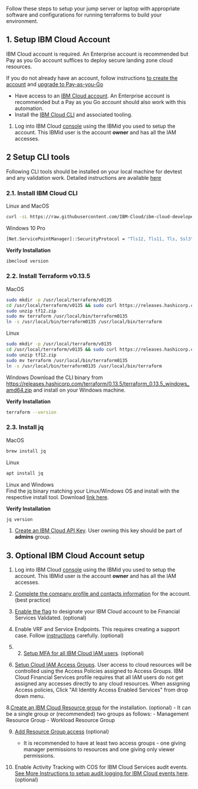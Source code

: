 Follow these steps to setup your jump server or laptop with appropriate software and configurations for running terraforms to build your environment.
## 1. Setup IBM Cloud Account

IBM Cloud account is required. An Enterprise account is recommended but Pay as you Go account suffices to deploy secure landing zone cloud resources. 

If you do not already have an account, follow instructions [to create the account](https://cloud.ibm.com/docs/account?topic=account-account-getting-started#account-gs-createlite) and [upgrade to Pay-as-you-Go](https://cloud.ibm.com/docs/account?topic=account-account-getting-started#account-gs-upgrade)

- Have access to an [IBM Cloud account](https://cloud.ibm.com/docs/account?topic=account-account-getting-started). An Enterprise account is recommended but a Pay as you Go account should also work with this automation.
- Install the [IBM Cloud CLI](https://cloud.ibm.com/docs/cli?topic=cli-getting-started) and associated tooling.

1. Log into IBM Cloud [console](https://cloud.ibm.com) using the IBMid you used to setup the account. This IBMid user is the account __owner__ and has all the IAM accesses.

## 2 Setup CLI tools
Following CLI tools should be installed on your local machine for devtest and any validation work.
Detailed instructions are available [here](https://cloud.ibm.com/docs/cli?topic=cli-getting-started)

### 2.1. Install IBM Cloud CLI
Linux and MacOS
```bash
curl -sL https://raw.githubusercontent.com/IBM-Cloud/ibm-cloud-developer-tools/master/linux-installer/idt-installer | bash
```

Windows 10 Pro
```bash
[Net.ServicePointManager]::SecurityProtocol = "Tls12, Tls11, Tls, Ssl3"; iex(New-Object Net.WebClient).DownloadString('https://raw.githubusercontent.com/IBM-Cloud/ibm-cloud-developer-tools/master/windows-installer/idt-win-installer.ps1')
```

**Verify Installation**
```bash
ibmcloud version
```

### 2.2. Install Terraform v0.13.5
MacOS
```bash
sudo mkdir -p /usr/local/terraform/v0135
cd /usr/local/terraform/v0135 && sudo curl https://releases.hashicorp.com/terraform/0.13.5/terraform_0.13.5_darwin_amd64.zip --output tf12.zip
sudo unzip tf12.zip
sudo mv terraform /usr/local/bin/terraform0135
ln -s /usr/local/bin/terraform0135 /usr/local/bin/terraform
```

Linux
```bash
sudo mkdir -p /usr/local/terraform/v0135
cd /usr/local/terraform/v0135 && sudo curl https://releases.hashicorp.com/terraform/0.13.5/terraform_0.13.5_linux_amd64.zip --output tf12.zip
sudo unzip tf12.zip
sudo mv terraform /usr/local/bin/terraform0135
ln -s /usr/local/bin/terraform0135 /usr/local/bin/terraform
```

Windows
Download the CLI binary from https://releases.hashicorp.com/terraform/0.13.5/terraform_0.13.5_windows_amd64.zip and install on your Windows machine.

**Verify Installation**
```bash
terraform --version
```

### 2.3. Install jq
MacOS
```bash
brew install jq
```
Linux
```bash
apt install jq
```
Linux and Windows  
Find the jq binary matching your Linux/Windows OS and install with the respective install tool. Download [link here](https://stedolan.github.io/jq/download/).

**Verify Installation**
```bash
jq version
```
1. [Create an IBM Cloud API Key](https://cloud.ibm.com/docs/account?topic=account-userapikey#create_user_key). User owning this key should be part of __admins__ group.


## 3. Optional IBM Cloud Account setup

1. Log into IBM Cloud [console](https://cloud.ibm.com) using the IBMid you used to setup the account. This IBMid user is the account __owner__ and has all the IAM accesses.

2. [Complete the company profile and contacts information](https://cloud.ibm.com/docs/account?topic=account-contact-info) for the account. (best practice)

3. [Enable the flag](https://cloud.ibm.com/docs/account?topic=account-enabling-fs-validated) to designate your IBM Cloud account to be Financial Services Validated. (optional)

4. Enable VRF and Service Endpoints. This requires creating a support case. Follow [instructions](https://cloud.ibm.com/docs/account?topic=account-vrf-service-endpoint#vrf) carefully. (optional)

6. 2. [Setup MFA for all IBM Cloud IAM users](https://cloud.ibm.com/docs/account?topic=account-account-getting-started#account-gs-mfa). (optional)

7. [Setup Cloud IAM Access Groups](https://cloud.ibm.com/docs/account?topic=account-account-getting-started#account-gs-accessgroups). User access to cloud resources will be controlled using the Access Policies assigned to Access Groups. IBM Cloud Financial Services profile requires that all IAM users do not get assigned any accesses directly to any cloud resources. When assigning Access policies, Click "All Identity Access Enabled Services" from drop down menu.

8.[Create an IBM Cloud Resource group](https://cloud.ibm.com/docs/account?topic=account-rgs) for the installation. (optional)
    - It can be a single group or (recommended) two groups as follows:
      - Management Resource Group
      - Workload Resource Group
      
9. [Add Resource Group access](https://cloud.ibm.com/docs/account?topic=account-groups) (optional)
   - It is recommended to have at least two access groups - one giving manager permissions to resources and one giving only viewer permissions.

10. Enable Activity Tracking with COS for IBM Cloud Services audit events. [See More Instructions to setup audit logging for IBM Cloud events here](https://test.cloud.ibm.com/docs/allowlist/framework-financial-services?topic=framework-financial-services-vpc-architecture-logging-audit). (optional)
